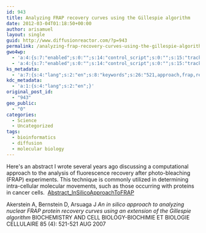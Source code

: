 ```yaml
---
id: 943
title: Analyzing FRAP recovery curves using the Gillespie algorithm
date: 2012-03-04T01:18:50+00:00
author: arisamuel
layout: single
guid: http://www.diffusionreactor.com/?p=943
permalink: /analyzing-frap-recovery-curves-using-the-gillespie-algorithm/
gwo4wp:
  - 'a:4:{s:7:"enabled";s:0:"";s:14:"control_script";s:0:"";s:15:"tracking_script";s:0:"";s:17:"conversion_script";s:0:"";}'
  - 'a:4:{s:7:"enabled";s:0:"";s:14:"control_script";s:0:"";s:15:"tracking_script";s:0:"";s:17:"conversion_script";s:0:"";}'
ks_metadata:
  - 'a:7:{s:4:"lang";s:2:"en";s:8:"keywords";s:26:"521,approach,frap,recovery";s:19:"keywords_autoupdate";s:1:"1";s:11:"description";s:0:"";s:22:"description_autoupdate";s:1:"1";s:5:"title";s:60:"Analyzing FRAP recovery curves using the Gillespie algorithm";s:6:"robots";s:12:"index,follow";}'
kdc_metadata:
  - 'a:1:{s:4:"lang";s:2:"en";}'
original_post_id:
  - "943"
geo_public:
  - "0"
categories:
  - Science
  - Uncategorized
tags:
  - bioinformatics
  - diffusion
  - molecular biology
---
```

Here's an abstract I wrote several years ago discussing a computational approach to the analysis of fluorescence recovery after photo-bleaching (FRAP) experiments. This technique is commonly utilized in determining intra-cellular molecular movements, such as those occurring with proteins in cancer cells. &nbsp;<a href="http://www.samuelakerstein.com/wp-content/uploads/2012/03/abstract_insilicoapproachtofrap.pdf">Abstract_InSilicoApproachToFRAP</a>

Akerstein A, Bernstein D, Arsuaga J
<em>An in silico approach to analyzing nuclear FRAP protein recovery curves</em>
<em> using an extension of the Gillespie algorithm</em>
BIOCHEMISTRY AND CELL BIOLOGY-BIOCHIMIE ET BIOLOGIE CELLULAIRE 85 (4): 521-521 AUG 2007